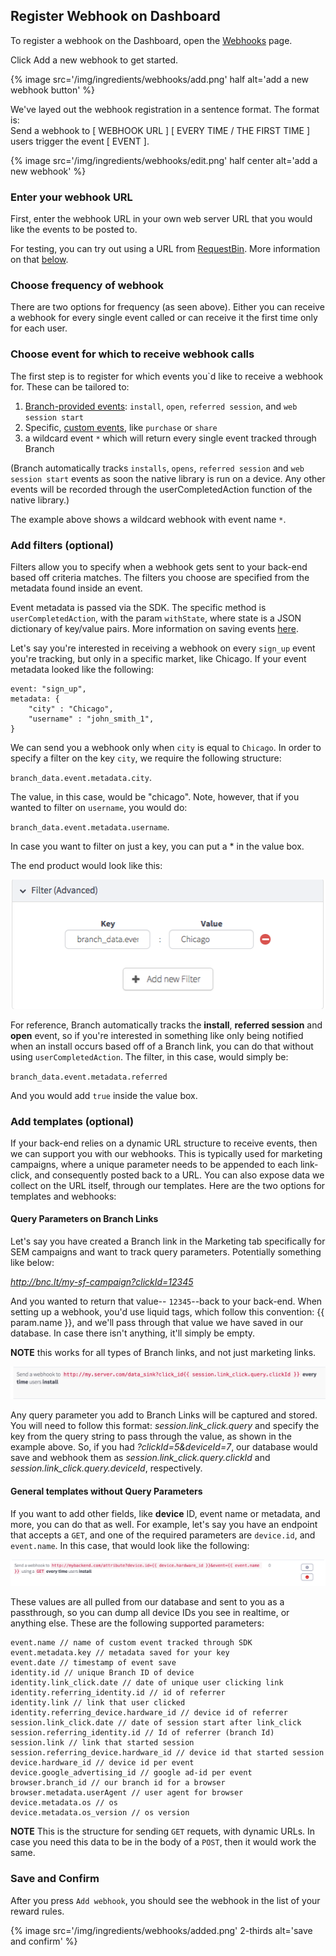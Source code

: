 
## Register Webhook on Dashboard

To register a webhook on the Dashboard, open the [Webhooks](https://dashboard.branch.io/#/webhook) page.

Click Add a new webhook to get started.

{% image src='/img/ingredients/webhooks/add.png' half alt='add a new webhook button' %}

<div class="full-width">We've layed out the webhook registration in a sentence format. The format is:</div>

<div class="attention-grabber">Send a webhook to [ WEBHOOK URL ] [ EVERY TIME / THE FIRST TIME ] users trigger the event [ EVENT ].</div>

{% image src='/img/ingredients/webhooks/edit.png' half center alt='add a new webhook' %}


### Enter your webhook URL

First, enter the webhook URL in your own web server URL that you would like the events to be posted to.

For testing, you can try out using a URL from [RequestBin](http://requestb.in/). More information on that [below](/recipes/webhooks_and_exporting_data/#example-using-requestbin-to-test).


### Choose frequency of webhook

There are two options for frequency (as seen above). Either you can receive a webhook for every single event called or can receive it the first time only for each user.


### Choose event for which to receive webhook calls

The first step is to register for which events you`d like to receive a webhook for. These can be tailored to:

1. [Branch-provided events](/recipes/advanced_referral_incentives/{{page.platform}}/#standard-events): `install`, `open`, `referred session`, and `web session start`
1. Specific, [custom events](/recipes/advanced_referral_incentives/{{page.platform}}/#custom-events), like `purchase` or `share`
1. a wildcard event `*` which will return every single event tracked through Branch

(Branch automatically tracks `installs`, `opens`, `referred session` and `web session start` events as soon the native library is run on a device. Any other events will be recorded through the userCompletedAction function of the native library.)

The example above shows a wildcard webhook with event name `*`.


### Add filters (optional)

Filters allow you to specify when a webhook gets sent to your back-end based off criteria matches. The filters you choose are specified from the metadata found inside an event.

Event metadata is passed via the SDK. The specific method is `userCompletedAction`, with the param `withState`, where state is a JSON dictionary of key/value pairs. More information on saving events [here](/recipes/advanced_referral_incentives/ios/#tracking-events).

Let's say you're interested in receiving a webhook on every `sign_up` event you're tracking, but only in a specific market, like Chicago. If your event metadata looked like the following:

    event: "sign_up",
    metadata: {
        "city" : "Chicago",
        "username" : "john_smith_1",
    }

We can send you a webhook only when `city` is equal to `Chicago`. In order to specify a filter on the key `city`, we require the following structure:

`branch_data.event.metadata.city`.

The value, in this case, would be "chicago". Note, however, that if you wanted to filter on `username`, you would do:

`branch_data.event.metadata.username`.

In case you want to filter on just a key, you can put a * in the value box.

The end product would look like this:

![filter webhook](/img/ingredients/webhooks/filters.png)

For reference, Branch automatically tracks the **install**, **referred session** and **open** event, so if you're interested in something like only being notified when an install occurs based off of a Branch link, you can do that without using `userCompletedAction`. The filter, in this case, would simply be:

`branch_data.event.metadata.referred`

And you would add `true` inside the value box.

### Add templates (optional)

If your back-end relies on a dynamic URL structure to receive events, then we can support you with our webhooks. This is typically used for marketing campaigns, where a unique parameter needs to be appended to each link-click, and consequently posted back to a URL. You can also expose data we collect on the URL itself, through our templates. Here are the two options for templates and webhooks:

#### Query Parameters on Branch Links

Let's say you have created a Branch link in the Marketing tab specifically for SEM campaigns and want to track query parameters. Potentially something like below:

*http://bnc.lt/my-sf-campaign?clickId=12345*

And you wanted to return that value-- `12345`--back to your back-end. When setting up a webhook, you'd use liquid tags, which follow this convention: {{ param.name }}, and we'll pass through that value we have saved in our database. In case there isn't anything, it'll simply be empty.

**NOTE** this works for all types of Branch links, and not just marketing links.

![template webhook](/img/ingredients/webhooks/templates.png)

Any query parameter you add to Branch Links will be captured and stored. You will need to follow this format: *session.link_click.query* and specify the key from the query string to pass through the value, as shown in the example above. So, if you had *?clickId=5&deviceId=7*, our database would save and webhook them as *session.link_click.query.clickId* and *session.link_click.query.deviceId*, respectively. 


#### General templates without Query Parameters

If you want to add other fields, like **device** ID, event name or metadata, and more, you can do that as well. For example, let's say you have an endpoint that accepts a `GET`, and one of the required parameters are `device.id`, and `event.name`. In this case, that would look like the following:

![template non query webhook](/img/ingredients/webhooks/templates2.png)

These values are all pulled from our database and sent to you as a passthrough, so you can dump all device IDs you see in realtime, or anything else. These are the following supported parameters:

	event.name // name of custom event tracked through SDK
	event.metadata.key // metadata saved for your key
	event.date // timestamp of event save
	identity.id // unique Branch ID of device
	identity.link_click.date // date of unique user clicking link
	identity.referring_identity.id // id of referrer
	identity.link // link that user clicked
	identity.referring_device.hardware_id // device id of referrer
	session.link_click.date // date of session start after link_click
	session.referring_identity.id // Id of referrer (branch Id)
	session.link // link that started session
	session.referring_device.hardware_id // device id that started session
	device.hardware_id // device id per event
	device.google_advertising_id // google ad-id per event
	browser.branch_id // our branch id for a browser
	browser.metadata.userAgent // user agent for browser
	device.metadata.os // os
	device.metadata.os_version // os version

**NOTE** This is the structure for sending `GET` requets, with dynamic URLs. In case you need this data to be in the body of a `POST`, then it would work the same.

### Save and Confirm


After you press `Add webhook`, you should see the webhook in the list of your reward rules.

{% image src='/img/ingredients/webhooks/added.png' 2-thirds alt='save and confirm' %}
